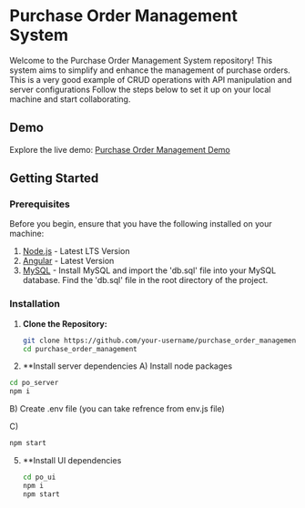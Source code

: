 # Purchase Order Management System

Welcome to the Purchase Order Management System repository! This system aims to simplify and enhance the management of purchase orders.
This is a very good example of CRUD operations with API manipulation and server configurations
Follow the steps below to set it up on your local machine and start collaborating.

## Demo

Explore the live demo: [Purchase Order Management Demo](https://purchases-management.web.app)

## Getting Started

### Prerequisites

Before you begin, ensure that you have the following installed on your machine:

1. [Node.js](https://nodejs.org/) - Latest LTS Version
2. [Angular](https://angular.io/) - Latest Version
3. [MySQL](https://www.mysql.com/) - Install MySQL and import the 'db.sql' file into your MySQL database. Find the 'db.sql' file in the root directory of the project.

### Installation

1. **Clone the Repository:**

   ```bash
   git clone https://github.com/your-username/purchase_order_management.git
   cd purchase_order_management
   ```

2.  **Install server dependencies
   A) Install node packages
   ```bash
   cd po_server
   npm i
   ```
   B) Create .env file (you can take refrence from env.js file)

   C)
   ```bash
   npm start
   ```

5. **Install UI dependencies

   ```bash
   cd po_ui
   npm i
   npm start
   ```
